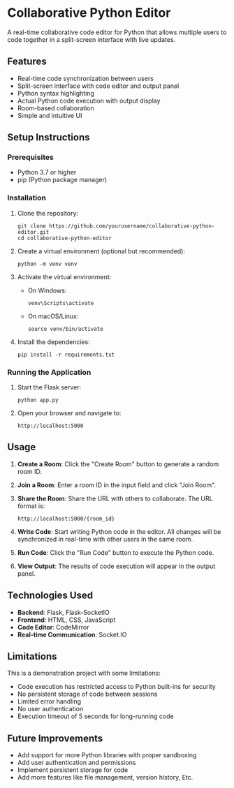 # Collaborative Python Editor

A real-time collaborative code editor for Python that allows multiple users to code together in a split-screen interface with live updates.

## Features

- Real-time code synchronization between users
- Split-screen interface with code editor and output panel
- Python syntax highlighting
- Actual Python code execution with output display
- Room-based collaboration
- Simple and intuitive UI

## Setup Instructions

### Prerequisites

- Python 3.7 or higher
- pip (Python package manager)

### Installation

1. Clone the repository:
   ```
   git clone https://github.com/yourusername/collaborative-python-editor.git
   cd collaborative-python-editor
   ```

2. Create a virtual environment (optional but recommended):
   ```
   python -m venv venv
   ```

3. Activate the virtual environment:
   - On Windows:
     ```
     venv\Scripts\activate
     ```
   - On macOS/Linux:
     ```
     source venv/bin/activate
     ```

4. Install the dependencies:
   ```
   pip install -r requirements.txt
   ```

### Running the Application

1. Start the Flask server:
   ```
   python app.py
   ```

2. Open your browser and navigate to:
   ```
   http://localhost:5000
   ```

## Usage

1. **Create a Room**: Click the "Create Room" button to generate a random room ID.

2. **Join a Room**: Enter a room ID in the input field and click "Join Room".

3. **Share the Room**: Share the URL with others to collaborate. The URL format is:
   ```
   http://localhost:5000/{room_id}
   ```

4. **Write Code**: Start writing Python code in the editor. All changes will be synchronized in real-time with other users in the same room.

5. **Run Code**: Click the "Run Code" button to execute the Python code.

6. **View Output**: The results of code execution will appear in the output panel.

## Technologies Used

- **Backend**: Flask, Flask-SocketIO
- **Frontend**: HTML, CSS, JavaScript
- **Code Editor**: CodeMirror
- **Real-time Communication**: Socket.IO

## Limitations

This is a demonstration project with some limitations:

- Code execution has restricted access to Python built-ins for security
- No persistent storage of code between sessions
- Limited error handling
- No user authentication
- Execution timeout of 5 seconds for long-running code

## Future Improvements

- Add support for more Python libraries with proper sandboxing 
- Add user authentication and permissions
- Implement persistent storage for code
- Add more features like file management, version history, Etc.